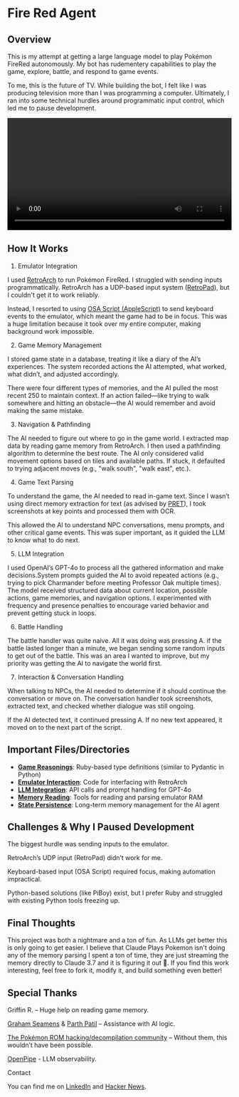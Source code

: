 # Fire Red Agent

## Overview

This is my attempt at getting a large language model to play Pokémon FireRed autonomously. My bot has rudementery capabilities to play the game, explore, battle, and respond to game events.

To me, this is the future of TV. While building the bot, I felt like I was producing television more than I was programming a computer. Ultimately, I ran into some technical hurdles around programmatic input control, which led me to pause development.

<video width="100%" controls>
    <source src="https://f005.backblazeb2.com/file/fire-red-agent/FIRE_RED_PROMO.mp4" type="video/mp4">
    Your browser does not support the video tag.
</video>

## How It Works

1. Emulator Integration

I used [RetroArch](https://www.retroarch.com) to run Pokémon FireRed. I struggled with sending inputs programmatically. RetroArch has a UDP-based input system ([RetroPad](https://docs.libretro.com/library/remote_retropad/)), but I couldn't get it to work reliably.

Instead, I resorted to using [OSA Script (AppleScript)](https://ss64.com/mac/osascript.html) to send keyboard events to the emulator, which meant the game had to be in focus. This was a huge limitation because it took over my entire computer, making background work impossible.

2. Game Memory Management

I stored game state in a database, treating it like a diary of the AI’s experiences. The system recorded actions the AI attempted, what worked, what didn’t, and adjusted accordingly.

There were four different types of memories, and the AI pulled the most recent 250 to maintain context. If an action failed—like trying to walk somewhere and hitting an obstacle—the AI would remember and avoid making the same mistake.

3. Navigation & Pathfinding

The AI needed to figure out where to go in the game world. I extracted map data by reading game memory from RetroArch. I then used a pathfinding algorithm to determine the best route. The AI only considered valid movement options based on tiles and available paths. If stuck, it defaulted to trying adjacent moves (e.g., "walk south", "walk east", etc.).

4. Game Text Parsing

To understand the game, the AI needed to read in-game text. Since I wasn’t using direct memory extraction for text (as advised by [PRET](https://pret.github.io)), I took screenshots at key points and processed them with OCR.

This allowed the AI to understand NPC conversations, menu prompts, and other critical game events. This was super important, as it guided the LLM to know what to do next.

5. LLM Integration

I used OpenAI’s GPT-4o to process all the gathered information and make decisions.System prompts guided the AI to avoid repeated actions (e.g., trying to pick Charmander before meeting Professor Oak multiple times). The model received structured data about current location, possible actions, game memories, and navigation options. I experimented with frequency and presence penalties to encourage varied behavior and prevent getting stuck in loops.

6. Battle Handling

The battle handler was quite naive. All it was doing was pressing A. if the battle lasted longer than a minute, we began sending some random inputs to get out of the battle. This was an area I wanted to improve, but my priority was getting the AI to navigate the world first.

7. Interaction & Conversation Handling

When talking to NPCs, the AI needed to determine if it should continue the conversation or move on. The conversation handler took screenshots, extracted text, and checked whether dialogue was still ongoing.

If the AI detected text, it continued pressing A. If no new text appeared, it moved on to the next part of the script.

## Important Files/Directories

- **[Game Reasonings](https://github.com/adenta/fire_red_agent/tree/main/app/reasonings)**: Ruby-based type definitions (similar to Pydantic in Python)
- **[Emulator Interaction](https://github.com/adenta/fire_red_agent/tree/main/app/services/retroarch)**: Code for interfacing with RetroArch
- **[LLM Integration](https://github.com/adenta/fire_red_agent/tree/main/app/services/intelligence)**: API calls and prompt handling for GPT-4o
- **[Memory Reading](https://github.com/adenta/fire_red_agent/tree/main/app/services/game)**: Tools for reading and parsing emulator RAM
- **[State Persistence](https://github.com/adenta/fire_red_agent/blob/main/app/services/game/memory_maker.rb)**: Long-term memory management for the AI agent

## Challenges & Why I Paused Development

The biggest hurdle was sending inputs to the emulator.

RetroArch’s UDP input (RetroPad) didn’t work for me.

Keyboard-based input (OSA Script) required focus, making automation impractical.

Python-based solutions (like PiBoy) exist, but I prefer Ruby and struggled with existing Python tools freezing up.

## Final Thoughts

This project was both a nightmare and a ton of fun. As LLMs get better this is only going to get easier. I believe that Claude Plays Pokemon isn't doing any of the memory parsing I spent a ton of time, they are just streaming the memory directly to Claude 3.7 and it is figuring it out 🤯. If you find this work interesting, feel free to fork it, modify it, and build something even better!

## Special Thanks

Griffin R. – Huge help on reading game memory.

[Graham Seamens](https://www.linkedin.com/in/graham-seamans-374baa61/) & [Parth Patil](https://www.linkedin.com/in/p4r7h/) – Assistance with AI logic.

[The Pokémon ROM hacking/decompilation community](https://pret.github.io) – Without them, this wouldn’t have been possible.

[OpenPipe](openpipe.ai/) - LLM observability.

Contact

You can find me on [LinkedIn](linkedin.com/in/adenta/) and [Hacker News](https://news.ycombinator.com/user?id=adenta).
